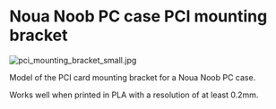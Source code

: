 Noua Noob PC case PCI mounting bracket
======================================

![pci_mounting_bracket_small.jpg](https://gitlab.com/tickelton/things/raw/master/pci_mounting_bracket/pci_mounting_bracket_small.jpg)

Model of the PCI card mounting bracket for a Noua Noob PC case.

Works well when printed in PLA with a resolution of at least 0.2mm.

